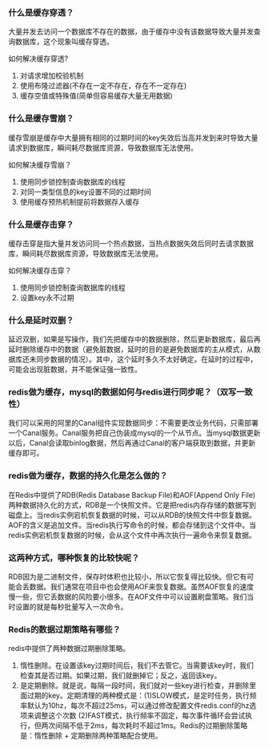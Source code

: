### 什么是缓存穿透？
大量并发去访问一个数据库不存在的数据，由于缓存中没有该数据导致大量并发查询数据库，这个现象叫缓存穿透。

如何解决缓存穿透?
1. 对请求增加校验机制
2. 使用布隆过滤器(不存在一定不存在，存在不一定存在)
3. 缓存空值或特殊值(简单但容易缓存大量无用数据)

### 什么是缓存雪崩？
缓存雪崩是缓存中大量拥有相同的过期时间的key失效后当高并发到来时导致大量请求到数据库，瞬间耗尽数据库资源，导致数据库无法使用。

如何解决缓存雪崩？

1. 使用同步锁控制查询数据库的线程
2. 对同一类型信息的key设置不同的过期时间
3. 使用缓存预热机制提前将数据存入缓存

### 什么是缓存击穿？
缓存击穿是指大量并发访问同一个热点数据，当热点数据失效后同时去请求数据库，瞬间耗尽数据库资源，导致数据库无法使用。

如何解决缓存击穿？

1. 使用同步锁控制查询数据库的线程
2. 设置key永不过期

### 什么是延时双删？
延迟双删，如果是写操作，我们先把缓存中的数据删除，然后更新数据库，最后再延时删除缓存中的数据（避免脏数据，延时的目的是避免数据库的主从模式，从数据库还未同步数据的情况）。其中，这个延时多久不太好确定。在延时的过程中，可能会出现脏数据，并不能保证强一致性。

### redis做为缓存，mysql的数据如何与redis进行同步呢？（双写一致性）
我们可以采用的阿里的Canal组件实现数据同步：不需要更改业务代码，只需部署一个Canal服务。Canal服务把自己伪装成mysql的一个从节点。当mysql数据更新以后，Canal会读取binlog数据，然后再通过Canal的客户端获取到数据，并更新缓存即可。

### redis做为缓存，数据的持久化是怎么做的？
在Redis中提供了RDB(Redis Database Backup File)和AOF(Append Only File)两种数据持久化的方式，RDB是一个快照文件。它是把redis内存存储的数据写到磁盘上。当redis实例宕机恢复数据的时候，可以从RDB的快照文件中恢复数据。AOF的含义是追加文件。当redis执行写命令的时候，都会存储到这个文件中。当redis实例宕机恢复数据的时候，会从这个文件中再次执行一遍命令来恢复数据。

### 这两种方式，哪种恢复的比较快呢？
RDB因为是二进制文件，保存时体积也比较小，所以它恢复得比较快。但它有可能会丢数据。我们通常在项目中也会使用AOF来恢复数据。虽然AOF恢复的速度慢一些，但它丢数据的风险要小很多。在AOF文件中可以设置刷盘策略。我们当时设置的就是每秒批量写入一次命令。

### Redis的数据过期策略有哪些？
redis中提供了两种数据过期删除策略。

1. 惰性删除。在设置该key过期时间后，我们不去管它。当需要该key时，我们检查其是否过期。如果过期，我们就删掉它；反之，返回该key。
2. 是定期删除。就是说，每隔一段时间，我们就对一些key进行检查，并删除里面过期的key。定期清理的两种模式是：(1)SLOW模式，是定时任务，执行频率默认为10hz，每次不超过25ms，可以通过修改配置文件redis.conf的hz选项来调整这个次数
(2)FAST模式，执行频率不固定，每次事件循环会尝试执行，但两次间隔不低于2ms，每次耗时不超过1ms。Redis的过期删除策略是：惰性删除 + 定期删除两种策略配合使用。


